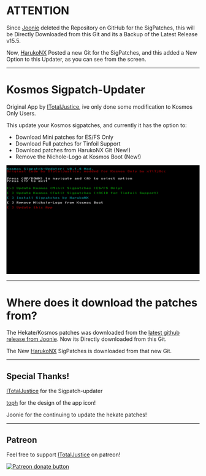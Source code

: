 # ATTENTION

Since [Joonie](https://github.com/Joonie86) deleted the Repository on GitHub for the SigPatches, this will be Directly Downloaded from this Git and its a Backup of the Latest Release v15.5.

Now, [HarukoNX](https://github.com/HarukoNX/Atmosphere) Posted a new Git for the SigPatches, and this added a New Option to this Updater, as you can see from the screen.

----

# Kosmos Sigpatch-Updater
Original App by [ITotalJustice](https://github.com/ITotalJustice), ive only done some modification to Kosmos Only Users.

This update your Kosmos sigpatches, and currently it has the option to:

* Download Mini patches for ES/FS Only
* Download Full patches for Tinfoil Support
* Download patches from HarukoNX Git (New!)
* Remove the Nichole-Logo at Kosmos Boot (New!)

![Img](images/2020041915593600-DB1426D1DFD034027CECDE9C2DD914B8.jpg)

----

# Where does it download the patches from?

The Hekate/Kosmos patches was downloaded from the [latest github release from Joonie](https://github.com/Joonie86/hekate/releases). Now its Directly downloaded from this Git.

The New [HarukoNX](https://github.com/HarukoNX/Atmosphere) SigPatches is downloaded from that new Git.

----

## Special Thanks!

[ITotalJustice](https://github.com/ITotalJustice) for the Sigpatch-updater

[toph](https://github.com/sudot0ph) for the design of the app icon!

Joonie for the continuing to update the hekate patches!

----

## Patreon

Feel free to support [ITotalJustice](https://github.com/ITotalJustice) on patreon!

<a href="https://www.patreon.com/totaljustice"><img src="https://c5.patreon.com/external/logo/become_a_patron_button@2x.png" alt="Patreon donate button" /> </a>
